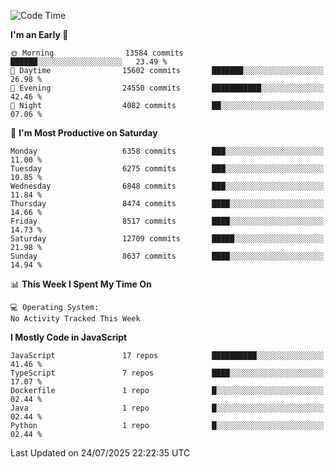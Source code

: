 <!--START_SECTION:waka-->
![Code Time](http://img.shields.io/badge/Code%20Time-3%2C498%20hrs%2059%20mins-blue)

**I'm an Early 🐤** 

```text
🌞 Morning                13584 commits       ██████░░░░░░░░░░░░░░░░░░░   23.49 % 
🌆 Daytime                15602 commits       ███████░░░░░░░░░░░░░░░░░░   26.98 % 
🌃 Evening                24550 commits       ███████████░░░░░░░░░░░░░░   42.46 % 
🌙 Night                  4082 commits        ██░░░░░░░░░░░░░░░░░░░░░░░   07.06 % 
```
📅 **I'm Most Productive on Saturday** 

```text
Monday                   6358 commits        ███░░░░░░░░░░░░░░░░░░░░░░   11.00 % 
Tuesday                  6275 commits        ███░░░░░░░░░░░░░░░░░░░░░░   10.85 % 
Wednesday                6848 commits        ███░░░░░░░░░░░░░░░░░░░░░░   11.84 % 
Thursday                 8474 commits        ████░░░░░░░░░░░░░░░░░░░░░   14.66 % 
Friday                   8517 commits        ████░░░░░░░░░░░░░░░░░░░░░   14.73 % 
Saturday                 12709 commits       █████░░░░░░░░░░░░░░░░░░░░   21.98 % 
Sunday                   8637 commits        ████░░░░░░░░░░░░░░░░░░░░░   14.94 % 
```


📊 **This Week I Spent My Time On** 

```text
💻 Operating System: 
No Activity Tracked This Week
```

**I Mostly Code in JavaScript** 

```text
JavaScript               17 repos            ██████████░░░░░░░░░░░░░░░   41.46 % 
TypeScript               7 repos             ████░░░░░░░░░░░░░░░░░░░░░   17.07 % 
Dockerfile               1 repo              █░░░░░░░░░░░░░░░░░░░░░░░░   02.44 % 
Java                     1 repo              █░░░░░░░░░░░░░░░░░░░░░░░░   02.44 % 
Python                   1 repo              █░░░░░░░░░░░░░░░░░░░░░░░░   02.44 % 
```




 Last Updated on 24/07/2025 22:22:35 UTC
<!--END_SECTION:waka-->

<!--
**likaiqiang/likaiqiang** is a ✨ _special_ ✨ repository because its `README.md` (this file) appears on your GitHub profile.

Here are some ideas to get you started:

- 🔭 I’m currently working on ...
- 🌱 I’m currently learning ...
- 👯 I’m looking to collaborate on ...
- 🤔 I’m looking for help with ...
- 💬 Ask me about ...
- 📫 How to reach me: ...
- 😄 Pronouns: ...
- ⚡ Fun fact: ...
-->
